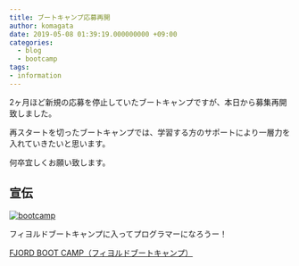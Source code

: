 ```yaml
---
title: ブートキャンプ応募再開
author: komagata
date: 2019-05-08 01:39:19.000000000 +09:00
categories:
  - blog
  - bootcamp
tags:
- information
---
```

2ヶ月ほど新規の応募を停止していたブートキャンプですが、本日から募集再開致しました。

再スタートを切ったブートキャンプでは、学習する方のサポートにより一層力を入れていきたいと思います。

何卒宜しくお願い致します。

## 宣伝

[![bootcamp](https://i.gyazo.com/b96594d8b4f35482f81bf33d65680022.png)](https://bootcamp.fjord.jp)

フィヨルドブートキャンプに入ってプログラマーになろうー！

[FJORD BOOT CAMP（フィヨルドブートキャンプ）](https://bootcamp.fjord.jp/welcome)
